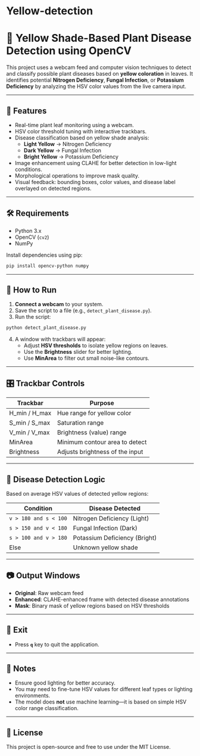 # Yellow-detection
# 🌿 Yellow Shade-Based Plant Disease Detection using OpenCV

This project uses a webcam feed and computer vision techniques to detect and classify possible plant diseases based on **yellow coloration** in leaves. It identifies potential **Nitrogen Deficiency**, **Fungal Infection**, or **Potassium Deficiency** by analyzing the HSV color values from the live camera input.

---

## 📸 Features

- Real-time plant leaf monitoring using a webcam.
- HSV color threshold tuning with interactive trackbars.
- Disease classification based on yellow shade analysis:
  - **Light Yellow** → Nitrogen Deficiency
  - **Dark Yellow** → Fungal Infection
  - **Bright Yellow** → Potassium Deficiency
- Image enhancement using CLAHE for better detection in low-light conditions.
- Morphological operations to improve mask quality.
- Visual feedback: bounding boxes, color values, and disease label overlayed on detected regions.

---

## 🛠️ Requirements

- Python 3.x
- OpenCV (`cv2`)
- NumPy

Install dependencies using pip:

```bash
pip install opencv-python numpy
```

---

## 🚀 How to Run

1. **Connect a webcam** to your system.
2. Save the script to a file (e.g., `detect_plant_disease.py`).
3. Run the script:

```bash
python detect_plant_disease.py
```

4. A window with trackbars will appear:
   - Adjust **HSV thresholds** to isolate yellow regions on leaves.
   - Use the **Brightness** slider for better lighting.
   - Use **MinArea** to filter out small noise-like contours.

---

## 🎛️ Trackbar Controls

| Trackbar     | Purpose                        |
|--------------|--------------------------------|
| H_min / H_max| Hue range for yellow color     |
| S_min / S_max| Saturation range               |
| V_min / V_max| Brightness (value) range       |
| MinArea      | Minimum contour area to detect |
| Brightness   | Adjusts brightness of the input|

---

## 🧠 Disease Detection Logic

Based on average HSV values of detected yellow regions:

| Condition                              | Disease Detected              |
|----------------------------------------|-------------------------------|
| `v > 180 and s < 100`                  | Nitrogen Deficiency (Light)   |
| `s > 150 and v < 180`                  | Fungal Infection (Dark)       |
| `s > 100 and v > 180`                  | Potassium Deficiency (Bright)|
| Else                                   | Unknown yellow shade          |

---

## 📷 Output Windows

- **Original**: Raw webcam feed
- **Enhanced**: CLAHE-enhanced frame with detected disease annotations
- **Mask**: Binary mask of yellow regions based on HSV thresholds

---

## 🛑 Exit

- Press **`q`** key to quit the application.

---

## 📌 Notes

- Ensure good lighting for better accuracy.
- You may need to fine-tune HSV values for different leaf types or lighting environments.
- The model does **not** use machine learning—it is based on simple HSV color range classification.

---

## 🔖 License

This project is open-source and free to use under the MIT License.
